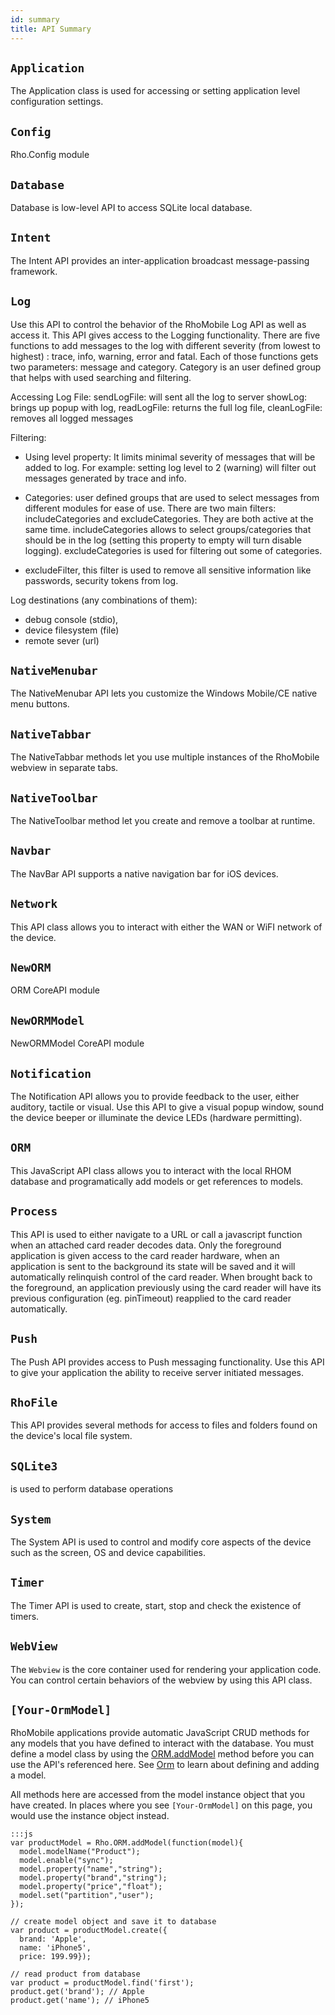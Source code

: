 ```yaml
---
id: summary
title: API Summary
---
```

## `Application`
The Application class is used for accessing or setting application level configuration settings.
## `Config`
Rho.Config module
## `Database`
Database is low-level API to access SQLite local database.
## `Intent`
The Intent API provides an inter-application broadcast message-passing framework.
## `Log`
 Use this API to control the behavior of the RhoMobile Log API as well as access it. This API gives access to the Logging functionality. There are five functions to add messages to the log with different severity (from lowest to highest) : trace, info, warning, error and fatal. Each of those functions gets two parameters: message and category. Category is an user defined group that helps with used  searching and filtering.Accessing Log File:sendLogFile: will sent all the log to servershowLog: brings up popup with log,readLogFile: returns the full log file,cleanLogFile: removes all logged messagesFiltering:* Using level property: It limits minimal severity of messages that will be added to log. For example: setting log level to 2 (warning) will filter out messages generated by trace and info.* Categories: user defined groups that are used to select messages from different modules for ease of use. There are two main filters: includeCategories and excludeCategories. They are both active at the same time. includeCategories allows to select groups/categories that should be in the log (setting this property to empty will turn disable logging). excludeCategories is used for filtering out some of categories.* excludeFilter, this filter is used to remove all sensitive information like passwords, security tokens from log.Log destinations (any combinations of them):* debug console (stdio),* device filesystem (file)* remote sever (url)
## `NativeMenubar`
The NativeMenubar API lets you customize the Windows Mobile/CE native menu buttons.
## `NativeTabbar`
The NativeTabbar methods let you use multiple instances of the RhoMobile webview in separate tabs. 
## `NativeToolbar`
The NativeToolbar method let you create and remove a toolbar at runtime.
## `Navbar`
The NavBar API supports a native navigation bar for iOS devices.
## `Network`
This API class allows you to interact with either the WAN or WiFI network of the device.
## `NewORM`
ORM CoreAPI module
## `NewORMModel`
NewORMModel CoreAPI module
## `Notification`
The Notification API allows you to provide feedback to the user, either auditory, tactile or visual. Use this API to give a visual popup window, sound the device beeper or illuminate the device LEDs (hardware permitting).
## `ORM`
This JavaScript API class allows you to interact with the local RHOM database and programatically add models or get references to models.
## `Process`
This API is used to either navigate to a URL or call a javascript function when an attached card reader decodes data. Only the foreground application is given access to the card reader hardware, when an application is sent to the background its state will be saved and it will automatically relinquish control of the card reader. When brought back to the foreground, an application previously using the card reader will have its previous configuration (eg. pinTimeout) reapplied to the card reader automatically.
## `Push`
The Push API provides access to Push messaging functionality. Use this API to give your application the ability to receive server initiated messages.
## `RhoFile`
This API provides several methods for access to files and folders found on the device's local file system.
## `SQLite3`
is used to perform database operations
## `System`
The System API is used to control and modify core aspects of the device such as the screen, OS and device capabilities.
## `Timer`
The Timer API is used to create, start, stop and check the existence of timers.
## `WebView`
The `Webview` is the core container used for rendering your application code. You can control certain behaviors of the webview by using this API class.
## `[Your-OrmModel]`
RhoMobile applications provide automatic JavaScript CRUD methods for any models that you have defined to interact with the database.  You must define a model class by using the [ORM.addModel](Orm#maddModel) method before you can use the API's referenced here.  See [Orm](Orm) to learn about defining and adding a model.All methods here are accessed from the model instance object that you have created. In places where you see `[Your-OrmModel]` on this page, you would use the instance object instead.    :::js    var productModel = Rho.ORM.addModel(function(model){      model.modelName("Product");      model.enable("sync");      model.property("name","string");      model.property("brand","string");      model.property("price","float");      model.set("partition","user");    });    // create model object and save it to database    var product = productModel.create({      brand: 'Apple',      name: 'iPhone5',      price: 199.99});    // read product from database    var product = productModel.find('first');    product.get('brand'); // Apple    product.get('name'); // iPhone5        
